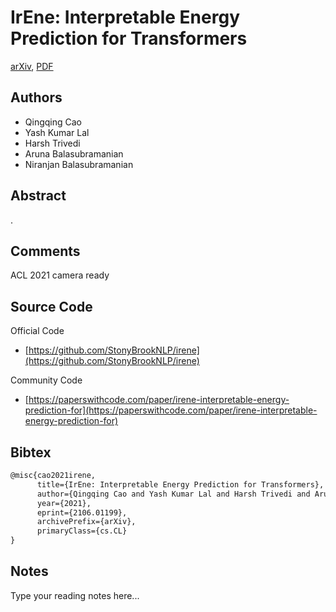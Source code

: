 
# IrEne: Interpretable Energy Prediction for Transformers

[arXiv](https://arxiv.org/abs/2106.01199), [PDF](https://arxiv.org/pdf/2106.01199.pdf)

## Authors

- Qingqing Cao
- Yash Kumar Lal
- Harsh Trivedi
- Aruna Balasubramanian
- Niranjan Balasubramanian

## Abstract

.

## Comments

ACL 2021 camera ready

## Source Code

Official Code

- [https://github.com/StonyBrookNLP/irene](https://github.com/StonyBrookNLP/irene)

Community Code

- [https://paperswithcode.com/paper/irene-interpretable-energy-prediction-for](https://paperswithcode.com/paper/irene-interpretable-energy-prediction-for)

## Bibtex

```tex
@misc{cao2021irene,
      title={IrEne: Interpretable Energy Prediction for Transformers}, 
      author={Qingqing Cao and Yash Kumar Lal and Harsh Trivedi and Aruna Balasubramanian and Niranjan Balasubramanian},
      year={2021},
      eprint={2106.01199},
      archivePrefix={arXiv},
      primaryClass={cs.CL}
}
```

## Notes

Type your reading notes here...

